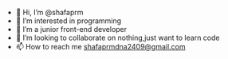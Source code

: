 - 👋 Hi, I’m @shafaprm
- 👀 I’m interested in programming
- 🌱 I’m a junior front-end developer
- 💞️ I’m looking to collaborate on nothing,just want to learn code
- 📫 How to reach me shafaprmdna2409@gmail.com

<!---
shafaprm/shafaprm is a ✨ special ✨ repository because its `README.md` (this file) appears on your GitHub profile.
You can click the Preview link to take a look at your changes.
--->
